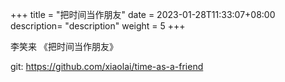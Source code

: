 +++
title = "把时间当作朋友"
date =  2023-01-28T11:33:07+08:00
description= "description"
weight = 5
+++

李笑来 《把时间当作朋友》

git: https://github.com/xiaolai/time-as-a-friend